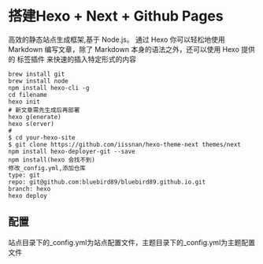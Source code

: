 # 搭建Hexo + Next + Github Pages

高效的静态站点生成框架,基于 Node.js。 通过 Hexo 你可以轻松地使用 Markdown 编写文章，除了 Markdown 本身的语法之外，还可以使用 Hexo 提供的 标签插件 来快速的插入特定形式的内容

```
brew install git
brew install node
npm install hexo-cli -g
cd filename
hexo init
# 新文章需先生成后再部署
hexo g(enerate)
hexo s(erver)
#
$ cd your-hexo-site
$ git clone https://github.com/iissnan/hexo-theme-next themes/next
npm install hexo-deployer-git --save
npm install(hexo 会找不到)
修改_config.yml,添加仓库
type: git
repo: git@github.com:bluebird89/bluebird89.github.io.git
branch: hexo
hexo deploy
```

## 配置

站点目录下的_config.yml为站点配置文件，主题目录下的_config.yml为主题配置文件
